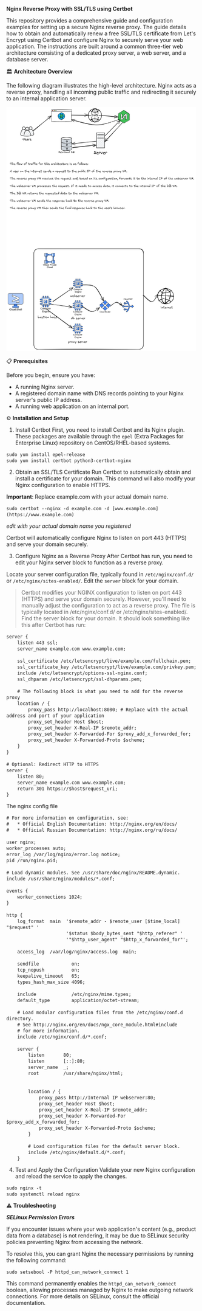 **Nginx Reverse Proxy with SSL/TLS using Certbot**

This repository provides a comprehensive guide and configuration examples for setting up a secure Nginx reverse proxy. The guide details how to obtain and automatically renew a free SSL/TLS certificate from Let's Encrypt using Certbot and configure Nginx to securely serve your web application. The instructions are built around a common three-tier web architecture consisting of a dedicated proxy server, a web server, and a database server.

🏛️ **Architecture Overview**

The following diagram illustrates the high-level architecture. Nginx acts as a reverse proxy, handling all incoming public traffic and redirecting it securely to an internal application server.

<img src="images/dig-1.png" alt="architecture diagram" width="500"/>

📋 **Prerequisites**

Before you begin, ensure you have:

- A running Nginx server.
- A registered domain name with DNS records pointing to your Nginx server's public IP address.
- A running web application on an internal port.

⚙️ **Installation and Setup**

1. Install Certbot
First, you need to install Certbot and its Nginx plugin. These packages are available through the `epel` (Extra Packages for Enterprise Linux) repository on CentOS/RHEL-based systems.

```
sudo yum install epel-release
sudo yum install certbot python3-certbot-nginx
```

2. Obtain an SSL/TLS Certificate
Run Certbot to automatically obtain and install a certificate for your domain. This command will also modify your Nginx configuration to enable HTTPS.

**Important**: Replace example.com with your actual domain name.

```
sudo certbot --nginx -d example.com -d [www.example.com](https://www.example.com)
```
_edit with your actual domain name you registered_

Certbot will automatically configure Nginx to listen on port 443 (HTTPS) and serve your domain securely.

3. Configure Nginx as a Reverse Proxy
After Certbot has run, you need to edit your Nginx server block to function as a reverse proxy.

Locate your server configuration file, typically found in `/etc/nginx/conf.d/` or `/etc/nginx/sites-enabled/`. Edit the `server` block for your domain.

>Certbot modifies your NGINX configuration to listen on port 443 (HTTPS) and serve your domain securely. However, you'll need to manually adjust the configuration to act as a reverse proxy.
>The file is typically located in /etc/nginx/conf.d/ or /etc/nginx/sites-enabled/. Find the server block for your domain. It should look something like this after Certbot has run:

```
server {
    listen 443 ssl;
    server_name example.com www.example.com;

    ssl_certificate /etc/letsencrypt/live/example.com/fullchain.pem;
    ssl_certificate_key /etc/letsencrypt/live/example.com/privkey.pem;
    include /etc/letsencrypt/options-ssl-nginx.conf;
    ssl_dhparam /etc/letsencrypt/ssl-dhparams.pem;

    # The following block is what you need to add for the reverse proxy
    location / {
        proxy_pass http://localhost:8080; # Replace with the actual address and port of your application
        proxy_set_header Host $host;
        proxy_set_header X-Real-IP $remote_addr;
        proxy_set_header X-Forwarded-For $proxy_add_x_forwarded_for;
        proxy_set_header X-Forwarded-Proto $scheme;
    }
}

# Optional: Redirect HTTP to HTTPS
server {
    listen 80;
    server_name example.com www.example.com;
    return 301 https://$host$request_uri;
}
```
The nginx config file

```
# For more information on configuration, see:
#   * Official English Documentation: http://nginx.org/en/docs/
#   * Official Russian Documentation: http://nginx.org/ru/docs/

user nginx;
worker_processes auto;
error_log /var/log/nginx/error.log notice;
pid /run/nginx.pid;

# Load dynamic modules. See /usr/share/doc/nginx/README.dynamic.
include /usr/share/nginx/modules/*.conf;

events {
    worker_connections 1024;
}

http {
    log_format  main  '$remote_addr - $remote_user [$time_local] "$request" '
                      '$status $body_bytes_sent "$http_referer" '
                      '"$http_user_agent" "$http_x_forwarded_for"';

    access_log  /var/log/nginx/access.log  main;

    sendfile            on;
    tcp_nopush          on;
    keepalive_timeout   65;
    types_hash_max_size 4096;

    include             /etc/nginx/mime.types;
    default_type        application/octet-stream;

    # Load modular configuration files from the /etc/nginx/conf.d directory.
    # See http://nginx.org/en/docs/ngx_core_module.html#include
    # for more information.
    include /etc/nginx/conf.d/*.conf;

    server {
        listen       80;
        listen       [::]:80;
        server_name  _;
        root         /usr/share/nginx/html;


        location / {
            proxy_pass http://Internal IP webserver:80;
            proxy_set_header Host $host;
            proxy_set_header X-Real-IP $remote_addr;
            proxy_set_header X-Forwarded-For $proxy_add_x_forwarded_for;
            proxy_set_header X-Forwarded-Proto $scheme;
        }

        # Load configuration files for the default server block.
        include /etc/nginx/default.d/*.conf;
    }
```

4. Test and Apply the Configuration
Validate your new Nginx configuration and reload the service to apply the changes.

```
sudo nginx -t
sudo systemctl reload nginx
```
⚠️ **Troubleshooting**

***SELinux Permission Errors***

If you encounter issues where your web application's content (e.g., product data from a database) is not rendering, it may be due to SELinux security policies preventing Nginx from accessing the network.

To resolve this, you can grant Nginx the necessary permissions by running the following command:
```
sudo setsebool -P httpd_can_network_connect 1
```
This command permanently enables the `httpd_can_network_connect` boolean, allowing processes managed by Nginx to make outgoing network connections. For more details on SELinux, consult the official documentation.
